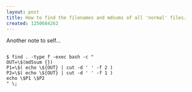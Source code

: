 ```yaml
--- 
layout: post
title: How to find the filenames and mdsums of all 'normal' files.
created: 1250684262
---
```

Another note to self...

<code type="bash">
$ find . -type f -exec bash -c "
OUT=\$(md5sum {})
P1=\$( echo \${OUT} | cut -d ' ' -f 2 )
P2=\$( echo \${OUT} | cut -d ' ' -f 1 )
echo \$P1 \$P2
" \;

</code>
